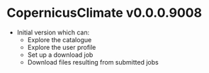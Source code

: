# CopernicusClimate v0.0.0.9008

* Initial version which can:
  * Explore the catalogue
  * Explore the user profile
  * Set up a download job
  * Download files resulting from submitted jobs

